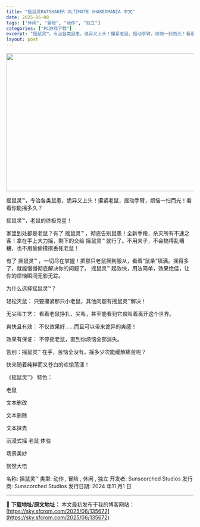 ```yaml
---
title: "摇鼠灵RATSHAKER ULTIMATE SHAKEOMANIA 中文"
date: 2025-06-08
tags: ["休闲", "冒险", "动作", "独立"]
categories: ["PC游戏下载"]
excerpt: "摇鼠灵™，专治各类鼠患，诡异又上头！攥紧老鼠，摇动手臂，烦恼一扫而光！看看你能摇多久？ 摇鼠灵™，老鼠的终极克星！ 家里到处都是老鼠？有了 摇鼠灵™ ，彻底告别鼠患！全新手段，杀灭所有不速之客！拿在手上大力摇，剩下的交给 摇鼠灵™ 就行了。不用夹子，不会搞得乱糟糟，也不用偷偷摸摸丢死老鼠！ 有了 摇&hellip;"
layout: post
---
```


<img class="aligncenter size-full wp-image-135674" src="https://sky.sfcrom.com/wp-content/uploads/2025/06/2025060808342442.webp" alt="" width="660" height="370" />

摇鼠灵™，专治各类鼠患，诡异又上头！攥紧老鼠，摇动手臂，烦恼一扫而光！看看你能摇多久？

摇鼠灵™，老鼠的终极克星！

家里到处都是老鼠？有了 摇鼠灵™ ，彻底告别鼠患！全新手段，杀灭所有不速之客！拿在手上大力摇，剩下的交给 摇鼠灵™ 就行了。不用夹子，不会搞得乱糟糟，也不用偷偷摸摸丢死老鼠！

有了 摇鼠灵™ ，一切尽在掌握！把那只老鼠摇到服从，看着“鼠条”填满。摇得多了，就能慢慢彻底解决你的问题了。 摇鼠灵™ 起效快，用法简单，效果绝佳，让你的烦恼瞬间无影无踪。

为什么选择摇鼠灵™？

轻松灭鼠： 只要攥紧那只小老鼠，其他问题有摇鼠灵™解决！

无尖叫工艺： 看着老鼠挣扎、尖叫，甚至能看到它疯叫着离开这个世界。

爽快且有效： 不仅效果好……而且可以带来诡异的爽感！

效果有保证： 不停摇老鼠，直到你烦恼全部消失。

告别：摇鼠灵™ 在手，苦恼全没有。摇多少次能缓解痛苦呢？

快来随着纯粹而又苍白的欢愉荡漾！

《摇鼠灵™》 特色：

老鼠

文本删改

文本删除

文本抹去

沉浸式摇 老鼠 体验

场景美妙

恍然大悟

名称: 摇鼠灵™
类型: 动作 , 冒险 , 休闲 , 独立
开发者: Sunscorched Studios
发行商: Sunscorched Studios
发行日期: 2024 年11 月1 日

---
📖 **下载地址/原文地址：** 本文最初发布于我的博客网站：[https://sky.sfcrom.com/2025/06/135672](https://sky.sfcrom.com/2025/06/135672)
